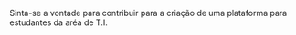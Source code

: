 Sinta-se a vontade para contribuir para a criação de uma plataforma para estudantes da aréa de T.I.
